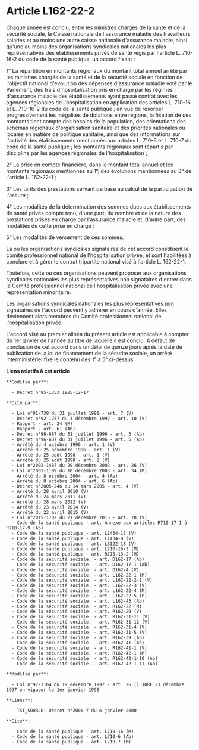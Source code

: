 # Article L162-22-2

Chaque année est conclu, entre les ministres chargés de la santé et de la sécurité sociale, la Caisse nationale de
l'assurance maladie des travailleurs salariés et au moins une autre caisse nationale d'assurance maladie, ainsi qu'une au
moins des organisations syndicales nationales les plus représentatives des établissements privés de santé régis par l'article
L. 710-16-2 du code de la santé publique, un accord fixant :

1° La répartition en montants régionaux du montant total annuel arrêté par les ministres chargés de la santé et de la
sécurité sociale en fonction de l'objectif national d'évolution des dépenses d'assurance maladie voté par le Parlement, des
frais d'hospitalisation pris en charge par les régimes d'assurance maladie des établissements ayant passé contrat avec les
agences régionales de l'hospitalisation en application des articles L. 710-16 et L. 710-16-2 du code de la santé publique ;
en vue de résorber progressivement les inégalités de dotations entre régions, la fixation de ces montants tient compte des
besoins de la population, des orientations des schémas régionaux d'organisation sanitaire et des priorités nationales ou
locales en matière de politique sanitaire, ainsi que des informations sur l'activité des établissements mentionnés aux
articles L. 710-6 et L. 710-7 du code de la santé publique ; les montants régionaux sont répartis par discipline par les
agences régionales de l'hospitalisation ;

2° La prise en compte financière, dans le montant total annuel et les montants régionaux mentionnés au 1°, des évolutions
mentionnées au 3° de l'article L. 162-22-1 ;

3° Les tarifs des prestations servant de base au calcul de la participation de l'assuré ;

4° Les modalités de la détermination des sommes dues aux établissements de santé privés compte tenu, d'une part, du nombre et
de la nature des prestations prises en charge par l'assurance maladie et, d'autre part, des modalités de cette prise en
charge ;

5° Les modalités de versement de ces sommes.

La ou les organisations syndicales signataires de cet accord constituent le comité professionnel national de
l'hospitalisation privée, et sont habilitées à conclure et à gérer le contrat tripartite national visé à l'article L.
162-22-1.

Toutefois, cette ou ces organisations peuvent proposer aux organisations syndicales nationales les plus représentatives non
signataires d'entrer dans le Comité professionnel national de l'hospitalisation privée avec une représentation minoritaire.

Les organisations syndicales nationales les plus représentatives non signataires de l'accord peuvent y adhérer en cours
d'année. Elles deviennent alors membres du Comité professionnel national de l'hospitalisation privée.

L'accord visé au premier alinéa du présent article est applicable à compter du 1er janvier de l'année au titre de laquelle il
est conclu. A défaut de conclusion de cet accord dans un délai de quinze jours après la date de publication de la loi de
financement de la sécurité sociale, un arrêté interministériel fixe le contenu des 1° à 5° ci-dessus.

**Liens relatifs à cet article**

	**Codifié par**:

	  - Décret n°85-1353 1985-12-17

	**Cité par**:

	  - Loi n°91-738 du 31 juillet 1991 - art. 7 (V)
	  - Décret n°92-1257 du 3 décembre 1992 - art. 10 (V)
	  - Rapport - art. 24 (M)
	  - Rapport - art. 61 (Ab)
	  - Décret n°96-687 du 31 juillet 1996 - art. 3 (Ab)
	  - Décret n°96-687 du 31 juillet 1996 - art. 5 (Ab)
	  - Arrêté du 4 octobre 1996 - art. 1 (V)
	  - Arrêté du 25 novembre 1996 - art. 1 (V)
	  - Arrêté du 25 août 1998 - art. 1 (V)
	  - Arrêté du 25 août 1998 - art. 2 (V)
	  - Loi n°2002-1487 du 20 décembre 2002 - art. 26 (V)
	  - Loi n°2003-1199 du 18 décembre 2003 - art. 34 (M)
	  - Arrêté du 8 octobre 2004 - art. 4 (Ab)
	  - Arrêté du 8 octobre 2004 - art. 6 (Ab)
	  - Décret n°2005-246 du 14 mars 2005 - art. 4 (V)
	  - Arrêté du 28 avril 2010 (V)
	  - Arrêté du 24 mars 2011 (V)
	  - Arrêté du 28 mars 2012 (V)
	  - Arrêté du 23 avril 2014 (V)
	  - Arrêté du 22 avril 2015 (V)
	  - Loi n°2015-1702 du 21 décembre 2015 - art. 78 (V)
	  - Code de la santé publique - art. Annexe aux articles R710-17-1 à R710-17-9 (Ab)
	  - Code de la santé publique - art. L1434-13 (V)
	  - Code de la santé publique - art. L1434-8 (V)
	  - Code de la santé publique - art. L6122-18 (V)
	  - Code de la santé publique - art. L710-16-2 (M)
	  - Code de la santé publique - art. R715-13-2 (M)
	  - Code de la sécurité sociale. - art. D162-17 (Ab)
	  - Code de la sécurité sociale. - art. D162-17-1 (Ab)
	  - Code de la sécurité sociale. - art. D162-4 (V)
	  - Code de la sécurité sociale. - art. L162-22-1 (M)
	  - Code de la sécurité sociale. - art. L162-22-2-1 (V)
	  - Code de la sécurité sociale. - art. L162-22-3 (V)
	  - Code de la sécurité sociale. - art. L162-22-4 (M)
	  - Code de la sécurité sociale. - art. L162-22-5 (P)
	  - Code de la sécurité sociale. - art. L162-43 (Ab)
	  - Code de la sécurité sociale. - art. R162-22 (M)
	  - Code de la sécurité sociale. - art. R162-29 (V)
	  - Code de la sécurité sociale. - art. R162-31-11 (V)
	  - Code de la sécurité sociale. - art. R162-31-12 (V)
	  - Code de la sécurité sociale. - art. R162-31-4 (V)
	  - Code de la sécurité sociale. - art. R162-31-5 (V)
	  - Code de la sécurité sociale. - art. R162-39 (Ab)
	  - Code de la sécurité sociale. - art. R162-41 (Ab)
	  - Code de la sécurité sociale. - art. R162-41-1 (V)
	  - Code de la sécurité sociale. - art. R162-42-1 (M)
	  - Code de la sécurité sociale. - art. R162-42-1-10 (Ab)
	  - Code de la sécurité sociale. - art. R162-42-1-11 (Ab)

	**Modifié par**:

	  - Loi n°97-1164 du 19 décembre 1997 - art. 26 () JORF 23 décembre 1997 en vigueur le 1er janvier 1998

	**Liens**:

	  - TXT_SOURCE: Décret n°2000-7 du 6 janvier 2000

	**Cite**:

	  - Code de la santé publique - art. L710-16 (M)
	  - Code de la santé publique - art. L710-6 (Ab)
	  - Code de la santé publique - art. L710-7 (M)
